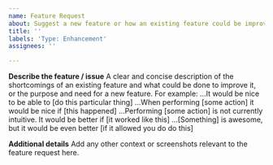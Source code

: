 ```yaml
---
name: Feature Request
about: Suggest a new feature or how an existing feature could be improved
title: ''
labels: 'Type: Enhancement'
assignees: ''

---
```


**Describe the feature / issue**
A clear and concise description of the shortcomings of an existing feature and what could be done to improve it, or the purpose and need for a new feature. For example:
...It would be nice to be able to [do this particular thing]
...When performing [some action] it would be nice if [this happened]
...Performing [some action] is not currently intuitive. It would be better if [it worked like this]
...[Something] is awesome, but it would be even better [if it allowed you do do this]

**Additional details**
Add any other context or screenshots relevant to the feature request here.
